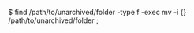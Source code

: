 <!-- post: database-backup_redis -->


$ find /path/to/unarchived/folder -type f -exec mv -i {} /path/to/unarchived/folder \;  
